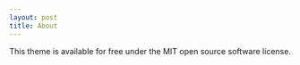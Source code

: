 ```yaml
---
layout: post
title: About
---
```

<p>
This theme is available for free under the MIT open source software license.
</p>